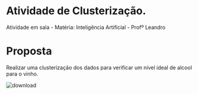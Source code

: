 # Atividade de Clusterização.

Atividade em sala - Matéria: Inteligência Artificial - Profº Leandro

# Proposta

Realizar uma clusterização dos dados para verificar um nível ideal de alcool para o vinho.


![download](https://user-images.githubusercontent.com/43474592/169934220-385cb360-f41a-4394-85a5-dd71bb49839e.png)
